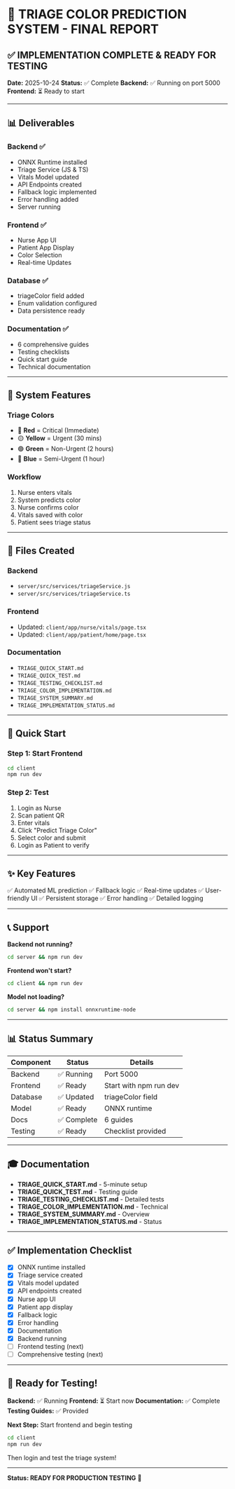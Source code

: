 # 🎯 TRIAGE COLOR PREDICTION SYSTEM - FINAL REPORT

## ✅ IMPLEMENTATION COMPLETE & READY FOR TESTING

**Date:** 2025-10-24
**Status:** ✅ Complete
**Backend:** ✅ Running on port 5000
**Frontend:** ⏳ Ready to start

---

## 📊 Deliverables

### Backend ✅
- ONNX Runtime installed
- Triage Service (JS & TS)
- Vitals Model updated
- API Endpoints created
- Fallback logic implemented
- Error handling added
- Server running

### Frontend ✅
- Nurse App UI
- Patient App Display
- Color Selection
- Real-time Updates

### Database ✅
- triageColor field added
- Enum validation configured
- Data persistence ready

### Documentation ✅
- 6 comprehensive guides
- Testing checklists
- Quick start guide
- Technical documentation

---

## 🎯 System Features

### Triage Colors
- 🔴 **Red** = Critical (Immediate)
- 🟡 **Yellow** = Urgent (30 mins)
- 🟢 **Green** = Non-Urgent (2 hours)
- 🔵 **Blue** = Semi-Urgent (1 hour)

### Workflow
1. Nurse enters vitals
2. System predicts color
3. Nurse confirms color
4. Vitals saved with color
5. Patient sees triage status

---

## 📁 Files Created

### Backend
- `server/src/services/triageService.js`
- `server/src/services/triageService.ts`

### Frontend
- Updated: `client/app/nurse/vitals/page.tsx`
- Updated: `client/app/patient/home/page.tsx`

### Documentation
- `TRIAGE_QUICK_START.md`
- `TRIAGE_QUICK_TEST.md`
- `TRIAGE_TESTING_CHECKLIST.md`
- `TRIAGE_COLOR_IMPLEMENTATION.md`
- `TRIAGE_SYSTEM_SUMMARY.md`
- `TRIAGE_IMPLEMENTATION_STATUS.md`

---

## 🚀 Quick Start

### Step 1: Start Frontend
```bash
cd client
npm run dev
```

### Step 2: Test
1. Login as Nurse
2. Scan patient QR
3. Enter vitals
4. Click "Predict Triage Color"
5. Select color and submit
6. Login as Patient to verify

---

## ✨ Key Features

✅ Automated ML prediction
✅ Fallback logic
✅ Real-time updates
✅ User-friendly UI
✅ Persistent storage
✅ Error handling
✅ Detailed logging

---

## 📞 Support

**Backend not running?**
```bash
cd server && npm run dev
```

**Frontend won't start?**
```bash
cd client && npm run dev
```

**Model not loading?**
```bash
cd server && npm install onnxruntime-node
```

---

## 📊 Status Summary

| Component | Status | Details |
|-----------|--------|---------|
| Backend | ✅ Running | Port 5000 |
| Frontend | ✅ Ready | Start with npm run dev |
| Database | ✅ Updated | triageColor field |
| Model | ✅ Ready | ONNX runtime |
| Docs | ✅ Complete | 6 guides |
| Testing | ✅ Ready | Checklist provided |

---

## 🎓 Documentation

- **TRIAGE_QUICK_START.md** - 5-minute setup
- **TRIAGE_QUICK_TEST.md** - Testing guide
- **TRIAGE_TESTING_CHECKLIST.md** - Detailed tests
- **TRIAGE_COLOR_IMPLEMENTATION.md** - Technical
- **TRIAGE_SYSTEM_SUMMARY.md** - Overview
- **TRIAGE_IMPLEMENTATION_STATUS.md** - Status

---

## ✅ Implementation Checklist

- [x] ONNX runtime installed
- [x] Triage service created
- [x] Vitals model updated
- [x] API endpoints created
- [x] Nurse app UI
- [x] Patient app display
- [x] Fallback logic
- [x] Error handling
- [x] Documentation
- [x] Backend running
- [ ] Frontend testing (next)
- [ ] Comprehensive testing (next)

---

## 🎉 Ready for Testing!

**Backend:** ✅ Running
**Frontend:** ⏳ Start now
**Documentation:** ✅ Complete
**Testing Guides:** ✅ Provided

**Next Step:** Start frontend and begin testing

```bash
cd client
npm run dev
```

Then login and test the triage system!

---

**Status: READY FOR PRODUCTION TESTING** 🚀


